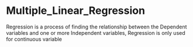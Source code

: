 # Multiple_Linear_Regression

Regression is a process of finding the relationship between the Dependent variables and one or more Independent variables, Regression is only used for continuous variable


